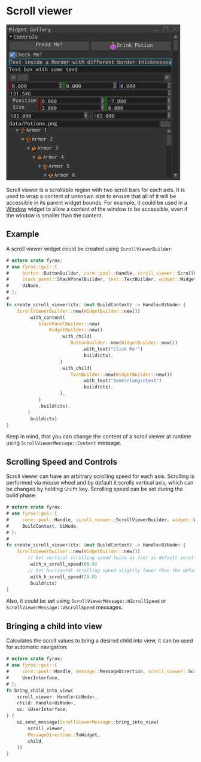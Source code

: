 # Scroll viewer

![scroll viewer](scroll_bar.gif)

Scroll viewer is a scrollable region with two scroll bars for each axis. It is used to wrap a content of unknown
size to ensure that all of it will be accessible in its parent widget bounds. For example, it could be used in a
[Window](window.md) widget to allow a content of the window to be accessible, even if the window is smaller than 
the content.

## Example

A scroll viewer widget could be created using `ScrollViewerBuilder`:

```rust
# extern crate fyrox;
# use fyrox::gui::{
#     button::ButtonBuilder, core::pool::Handle, scroll_viewer::ScrollViewerBuilder,
#     stack_panel::StackPanelBuilder, text::TextBuilder, widget::WidgetBuilder, BuildContext,
#     UiNode,
# };
#
fn create_scroll_viewer(ctx: &mut BuildContext) -> Handle<UiNode> {
    ScrollViewerBuilder::new(WidgetBuilder::new())
        .with_content(
            StackPanelBuilder::new(
                WidgetBuilder::new()
                    .with_child(
                        ButtonBuilder::new(WidgetBuilder::new())
                            .with_text("Click Me!")
                            .build(ctx),
                    )
                    .with_child(
                        TextBuilder::new(WidgetBuilder::new())
                            .with_text("Some\nlong\ntext")
                            .build(ctx),
                    ),
            )
            .build(ctx),
        )
        .build(ctx)
}
```

Keep in mind, that you can change the content of a scroll viewer at runtime using `ScrollViewerMessage::Content` message.

## Scrolling Speed and Controls

Scroll viewer can have an arbitrary scrolling speed for each axis. Scrolling is performed via mouse wheel and by default it
scrolls vertical axis, which can be changed by holding `Shift` key. Scrolling speed can be set during the build phase:

```rust
# extern crate fyrox;
# use fyrox::gui::{
#     core::pool::Handle, scroll_viewer::ScrollViewerBuilder, widget::WidgetBuilder,
#     BuildContext, UiNode,
# };
#
fn create_scroll_viewer(ctx: &mut BuildContext) -> Handle<UiNode> {
    ScrollViewerBuilder::new(WidgetBuilder::new())
        // Set vertical scrolling speed twice as fast as default scrolling speed.
        .with_v_scroll_speed(60.0)
        // Set horizontal scrolling speed slightly lower than the default value (30.0).
        .with_h_scroll_speed(20.0)
        .build(ctx)
}
```

Also, it could be set using `ScrollViewerMessage::HScrollSpeed` or `ScrollViewerMessage::VScrollSpeed` messages.

## Bringing a child into view

Calculates the scroll values to bring a desired child into view, it can be used for automatic navigation:

```rust
# extern crate fyrox;
# use fyrox::gui::{
#     core::pool::Handle, message::MessageDirection, scroll_viewer::ScrollViewerMessage, UiNode,
#     UserInterface,
# };
fn bring_child_into_view(
    scroll_viewer: Handle<UiNode>,
    child: Handle<UiNode>,
    ui: &UserInterface,
) {
    ui.send_message(ScrollViewerMessage::bring_into_view(
        scroll_viewer,
        MessageDirection::ToWidget,
        child,
    ))
}
```